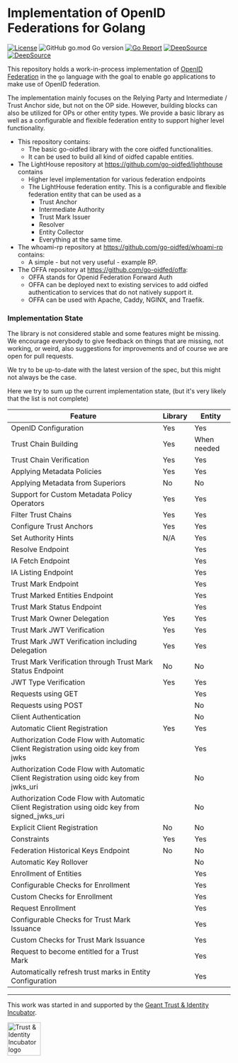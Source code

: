 # Implementation of OpenID Federations for Golang

[![License](https://img.shields.io/github/license/go-oidfed/lib.svg)](https://github.com/go-oidfed/lib/blob/main/LICENSE)
![GitHub go.mod Go version](https://img.shields.io/github/go-mod/go-version/go-oidfed/lib)
[![Go Report](https://goreportcard.com/badge/github.com/go-oidfed/lib)](https://goreportcard.com/report/github.com/go-oidfed/lib)
[![DeepSource](https://deepsource.io/gh/go-oidfed/lib.svg/?label=active+issues&show_trend=true)](https://deepsource.io/gh/go-oidfed/lib/?ref=repository-badge)
[![DeepSource](https://app.deepsource.com/gh/go-oidfed/lib.svg/?label=code+coverage&show_trend=true&token=tg4V3nrOjmjOHR6b7yJxHzfx)](https://app.deepsource.com/gh/go-oidfed/lib/)

This repository holds a work-in-process implementation of
[OpenID Federation](https://openid.github.io/federation/main.html) in the `go` language with the goal to enable go applications to make 
use of OpenID federation.

The implementation mainly focuses on the Relying Party and Intermediate / Trust Anchor side, but not on the OP side. However, building blocks can also be utilized for OPs or other entity types.
We provide a basic library as well as a configurable and flexible 
federation entity to support higher level functionality.

- This repository contains:
    - The basic go-oidfed library with the core oidfed functionalities.
    - It can be used to build all kind of oidfed capable entities.
- The LightHouse repository at https://github.com/go-oidfed/lighthouse contains
    - Higher level implementation for various federation endpoints
    - The LightHouse federation entity. This is a configurable and flexible 
      federation entity that can be used as a
        - Trust Anchor
        - Intermediate Authority
        - Trust Mark Issuer
        - Resolver
        - Entity Collector
        - Everything at the same time.
- The whoami-rp repository at https://github.com/go-oidfed/whoami-rp contains:
    - A simple - but not very useful - example RP.
- The OFFA repository at https://github.com/go-oidfed/offa:
    - OFFA stands for Openid Federation Forward Auth
    - OFFA can be deployed next to existing services to add oidfed 
      authentication to services that do not natively support it.
    - OFFA can be used with Apache, Caddy, NGINX, and Traefik.


### Implementation State

The library is not considered stable and some features might be missing. We encourage everybody to give feedback on 
things that are missing, not working, or weird, also suggestions for improvements and of course we are open for pull 
requests.

We try to be up-to-date with the latest version of the spec, but this might not
always be the case.


Here we try to sum up the current implementation state, (but it's very likely
that the list is not complete)

| Feature                                                                                        | Library | Entity      |
|------------------------------------------------------------------------------------------------|---------|-------------|
| OpenID Configuration                                                                           | Yes     | Yes         |
| Trust Chain Building                                                                           | Yes     | When needed |
| Trust Chain Verification                                                                       | Yes     | Yes         |
| Applying Metadata Policies                                                                     | Yes     | Yes         |
| Applying Metadata from Superiors                                                               | No      | No          |
| Support for Custom Metadata Policy Operators                                                   | Yes     | Yes         |
| Filter Trust Chains                                                                            | Yes     | Yes         |
| Configure Trust Anchors                                                                        | Yes     | Yes         |
| Set Authority Hints                                                                            | N/A     | Yes         |
| Resolve Endpoint                                                                               |         | Yes         |
| IA Fetch Endpoint                                                                              |         | Yes         |
| IA Listing Endpoint                                                                            |         | Yes         |
| Trust Mark Endpoint                                                                            |         | Yes         |
| Trust Marked Entities Endpoint                                                                 |         | Yes         |
| Trust Mark Status Endpoint                                                                     |         | Yes         |
| Trust Mark Owner Delegation                                                                    | Yes     | Yes         |
| Trust Mark JWT Verification                                                                    | Yes     | Yes         |
| Trust Mark JWT Verification including Delegation                                               | Yes     | Yes         |
| Trust Mark Verification through Trust Mark Status Endpoint                                     | No      | No          |
| JWT Type Verification                                                                          | Yes     | Yes         |
| Requests using GET                                                                             |         | Yes         |
| Requests using POST                                                                            |         | No          |
| Client Authentication                                                                          |         | No          |
| Automatic Client Registration                                                                  | Yes     | Yes         |
| Authorization Code Flow with Automatic Client Registration using oidc key from jwks            |         | Yes         |
| Authorization Code Flow with Automatic Client Registration using oidc key from jwks_uri        |         | No          |
| Authorization Code Flow with Automatic Client Registration using oidc key from signed_jwks_uri |         | No          |
| Explicit Client Registration                                                                   | No      | No          |
| Constraints                                                                                    | Yes     | Yes         |
| Federation Historical Keys Endpoint                                                            | No      | No          |
| Automatic Key Rollover                                                                         |         | No          |
| Enrollment of Entities                                                                         |         | Yes         |
| Configurable Checks for Enrollment                                                             |         | Yes         |
| Custom Checks for Enrollment                                                                   |         | Yes         |
| Request Enrollment                                                                             |         | Yes         |
| Configurable Checks for Trust Mark Issuance                                                    |         | Yes         |
| Custom Checks for Trust Mark Issuance                                                          |         | Yes         |
| Request to become entitled for a Trust Mark                                                    |         | Yes         |
| Automatically refresh trust marks in Entity Configuration                                      |         | Yes         |



---


This work was started in and supported by the
[Geant Trust & Identity Incubator](https://connect.geant.org/trust-and-identity-incubator).

<img src="https://wiki.geant.org/download/attachments/120500419/incubator_logo.jpg" alt="Trust & Identity Incubator logo" height="75"/>
